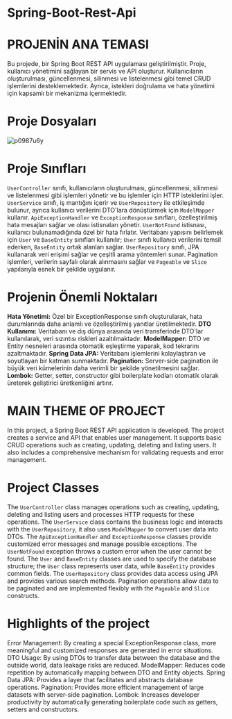 # Spring-Boot-Rest-Api

# PROJENİN ANA TEMASI
Bu projede, bir Spring Boot REST API uygulaması geliştirilmiştir. Proje, kullanıcı yönetimini sağlayan bir servis ve API oluşturur. Kullanıcıların oluşturulması, güncellenmesi, silinmesi ve listelenmesi gibi temel CRUD işlemlerini desteklemektedir. Ayrıca, istekleri doğrulama ve hata yönetimi için kapsamlı bir mekanizma içermektedir. 

# Proje Dosyaları
![p0987u6y](https://github.com/user-attachments/assets/c749c3c8-9dfc-4671-83d5-5214356bafde)

# Proje Sınıfları
`UserController` sınıfı, kullanıcıların oluşturulması, güncellenmesi, silinmesi ve listelenmesi gibi işlemleri yönetir ve bu işlemler için HTTP isteklerini işler. `UserService` sınıfı, iş mantığını içerir ve `UserRepository` ile etkileşimde bulunur, ayrıca kullanıcı verilerini DTO'lara dönüştürmek için `ModelMapper` kullanır. `ApiExceptionHandler` ve `ExceptionResponse` sınıfları, özelleştirilmiş hata mesajları sağlar ve olası istisnaları yönetir. `UserNotFound` istisnası, kullanıcı bulunamadığında özel bir hata fırlatır. Veritabanı yapısını belirlemek için `User` ve `BaseEntity` sınıfları kullanılır; `User` sınıfı kullanıcı verilerini temsil ederken, `BaseEntity` ortak alanları sağlar. `UserRepository` sınıfı, JPA kullanarak veri erişimi sağlar ve çeşitli arama yöntemleri sunar. Pagination işlemleri, verilerin sayfalı olarak alınmasını sağlar ve `Pageable` ve `Slice` yapılarıyla esnek bir şekilde uygulanır.

# Projenin Önemli Noktaları
**Hata Yönetimi:** Özel bir ExceptionResponse sınıfı oluşturularak, hata durumlarında daha anlamlı ve özelleştirilmiş yanıtlar üretilmektedir.
**DTO Kullanımı:** Veritabanı ve dış dünya arasında veri transferinde DTO'lar kullanılarak, veri sızıntısı riskleri azaltılmaktadır.
**ModelMapper:** DTO ve Entity nesneleri arasında otomatik eşleştirme yaparak, kod tekrarını azaltmaktadır.
**Spring Data JPA:** Veritabanı işlemlerini kolaylaştıran ve soyutlayan bir katman sunmaktadır.
**Pagination:** Server-side pagination ile büyük veri kümelerinin daha verimli bir şekilde yönetilmesini sağlar.
**Lombok:** Getter, setter, constructor gibi boilerplate kodları otomatik olarak üreterek geliştirici üretkenliğini artırır.


# MAIN THEME OF PROJECT
In this project, a Spring Boot REST API application is developed. The project creates a service and API that enables user management. It supports basic CRUD operations such as creating, updating, deleting and listing users. It also includes a comprehensive mechanism for validating requests and error management. 

# Project Classes
The `UserController` class manages operations such as creating, updating, deleting and listing users and processes HTTP requests for these operations. The `UserService` class contains the business logic and interacts with the `UserRepository`, it also uses `ModelMapper` to convert user data into DTOs. The `ApiExceptionHandler` and `ExceptionResponse` classes provide customized error messages and manage possible exceptions. The `UserNotFound` exception throws a custom error when the user cannot be found. The `User` and `BaseEntity` classes are used to specify the database structure; the `User` class represents user data, while `BaseEntity` provides common fields. The `UserRepository` class provides data access using JPA and provides various search methods. Pagination operations allow data to be paginated and are implemented flexibly with the `Pageable` and `Slice` constructs.

# Highlights of the project
Error Management: By creating a special ExceptionResponse class, more meaningful and customized responses are generated in error situations.
DTO Usage: By using DTOs to transfer data between the database and the outside world, data leakage risks are reduced.
ModelMapper: Reduces code repetition by automatically mapping between DTO and Entity objects.
Spring Data JPA: Provides a layer that facilitates and abstracts database operations.
Pagination: Provides more efficient management of large datasets with server-side pagination.
Lombok: Increases developer productivity by automatically generating boilerplate code such as getters, setters and constructors.



